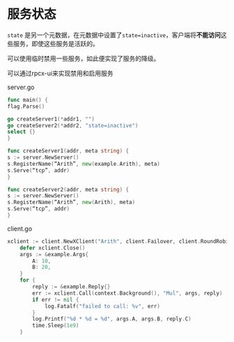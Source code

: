 # 服务状态

`state` 是另一个元数据，在元数据中设置了`state=inactive`，客户端将**不能访问**这些服务，即使这些服务是活跃的。

可以使用临时禁用一些服务，如此便实现了服务的降级。

可以通过rpcx-ui来实现禁用和启用服务

server.go

```go
func main() {
flag.Parse()

go createServer1(*addr1, "")
go createServer2(*addr2, "state=inactive")
select {}
}

func createServer1(addr, meta string) {
s := server.NewServer()
s.RegisterName(“Arith”, new(example.Arith), meta)
s.Serve(“tcp”, addr)
}

func createServer2(addr, meta string) {
s := server.NewServer()
s.RegisterName(“Arith”, new(Arith), meta)
s.Serve(“tcp”, addr)
}
```

client.go

```go
xclient := client.NewXClient("Arith", client.Failover, client.RoundRobin, d, client.DefaultOption)
    defer xclient.Close()
    args := &example.Args{
        A: 10,
        B: 20,
    }
    for {
        reply := &example.Reply{}
        err := xclient.Call(context.Background(), "Mul", args, reply)
        if err != nil {
            log.Fatalf("failed to call: %v", err)
        }
        log.Printf("%d * %d = %d", args.A, args.B, reply.C)
        time.Sleep(1e9)
    }
```

